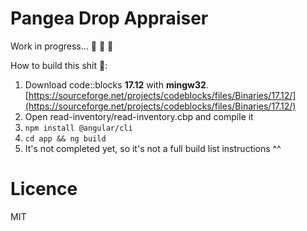 # Pangea Drop Appraiser
Work in progress... :rocket: :rocket: :rocket:

How to build this shit :metal::
1. Download code::blocks **17.12** with **mingw32**. [https://sourceforge.net/projects/codeblocks/files/Binaries/17.12/](https://sourceforge.net/projects/codeblocks/files/Binaries/17.12/)
2. Open read-inventory/read-inventory.cbp and compile it
3. ```npm install @angular/cli```
4. ```cd app && ng build```
5. It's not completed yet, so it's not a full build list instructions ^^

# Licence
MIT